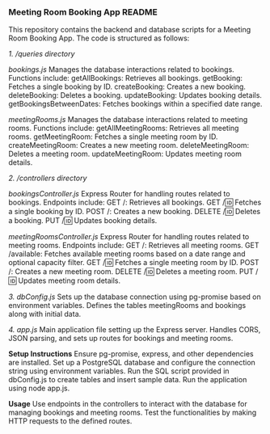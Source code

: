 ### Meeting Room Booking App README

This repository contains the backend and database scripts for a Meeting Room Booking App. The code is structured as follows:

*1. /queries directory*

_bookings.js_
Manages the database interactions related to bookings.
Functions include:
getAllBookings: Retrieves all bookings.
getBooking: Fetches a single booking by ID.
createBooking: Creates a new booking.
deleteBooking: Deletes a booking.
updateBooking: Updates booking details.
getBookingsBetweenDates: Fetches bookings within a specified date range.

_meetingRooms.js_
Manages the database interactions related to meeting rooms.
Functions include:
getAllMeetingRooms: Retrieves all meeting rooms.
getMeetingRoom: Fetches a single meeting room by ID.
createMeetingRoom: Creates a new meeting room.
deleteMeetingRoom: Deletes a meeting room.
updateMeetingRoom: Updates meeting room details.

*2. /controllers directory*

_bookingsController.js_
Express Router for handling routes related to bookings.
Endpoints include:
GET /: Retrieves all bookings.
GET /:id: Fetches a single booking by ID.
POST /: Creates a new booking.
DELETE /:id: Deletes a booking.
PUT /:id: Updates booking details.

_meetingRoomsController.js_
Express Router for handling routes related to meeting rooms.
Endpoints include:
GET /: Retrieves all meeting rooms.
GET /available: Fetches available meeting rooms based on a date range and optional capacity filter.
GET /:id: Fetches a single meeting room by ID.
POST /: Creates a new meeting room.
DELETE /:id: Deletes a meeting room.
PUT /:id: Updates meeting room details.

*3. dbConfig.js*
Sets up the database connection using pg-promise based on environment variables.
Defines the tables meetingRooms and bookings along with initial data.

*4. app.js*
Main application file setting up the Express server.
Handles CORS, JSON parsing, and sets up routes for bookings and meeting rooms.

**Setup Instructions**
Ensure pg-promise, express, and other dependencies are installed.
Set up a PostgreSQL database and configure the connection string using environment variables.
Run the SQL script provided in dbConfig.js to create tables and insert sample data.
Run the application using node app.js.

**Usage**
Use endpoints in the controllers to interact with the database for managing bookings and meeting rooms.
Test the functionalities by making HTTP requests to the defined routes.



